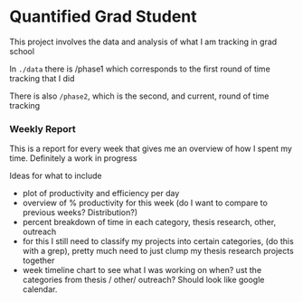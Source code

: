 # Quantified Grad Student

This project involves the data and analysis of what I am tracking in grad school

In `./data` there is /phase1 which corresponds to the first round of time tracking that I did

There is also `/phase2`, which is the second, and current, round of time tracking

### Weekly Report

This is a report for every week that gives me an overview of how I spent my time. Definitely a work in progress

Ideas for what to include

- plot of productivity and efficiency per day
- overview of % productivity for this week (do I want to compare to previous weeks? Distribution?)
- percent breakdown of time in each category, thesis research, other, outreach
 - for this I still need to classify my projects into certain categories, (do this with a grep), pretty much need to just clump my thesis research projects together
- week timeline chart to see what I was working on when? ust the categories from thesis / other/ outreach? Should look like google calendar.

